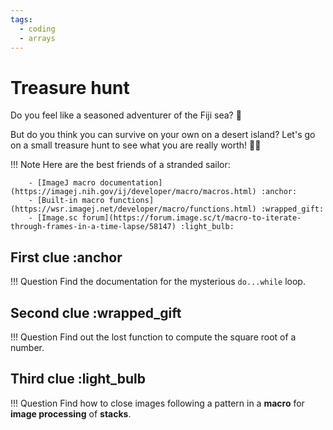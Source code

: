 ```yaml
---
tags:
  - coding
  - arrays
---
```

# Treasure hunt

Do you feel like a seasoned adventurer of the Fiji sea? :parrot:

But do you think you can survive on your own on a desert island? Let's go on a
small treasure hunt to see what you are really worth! :pirate_flag:

!!! Note
        Here are the best friends of a stranded sailor:

        - [ImageJ macro documentation](https://imagej.nih.gov/ij/developer/macro/macros.html) :anchor:
        - [Built-in macro functions](https://wsr.imagej.net/developer/macro/functions.html) :wrapped_gift:
        - [Image.sc forum](https://forum.image.sc/t/macro-to-iterate-through-frames-in-a-time-lapse/58147) :light_bulb:

## First clue :anchor

!!! Question
        Find the documentation for the mysterious `do...while` loop.

## Second clue :wrapped_gift

!!! Question
        Find out the lost function to compute the square root of a number.

## Third clue :light_bulb

!!! Question
        Find how to close images following a pattern in a **macro** for
        **image processing** of **stacks**.
